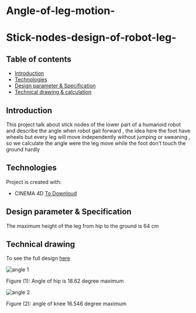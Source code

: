 # Angle-of-leg-motion-



# Stick-nodes-design-of-robot-leg-

## Table of contents
* [Introduction](#Introduction)
* [Technologies](#technologies)
* [Design parameter & Specification ](#Design-parameter-&-Specification)
* [Technical drawing & calculation](#Technical-drawing-&-calculation)


## Introduction

This project talk about stick nodes of the lower part of a humanoid robot and describe the angle when robot gait forward ,
the idea here the foot have wheels but every leg will move independently without jumping or sweaning , so we calculate the angle 
were the leg move while the foot don't touch the ground hardly 


## Technologies
Project is created with:
* CINEMA 4D [To Downloud](https://www.maxon.net/en/cinema-4d)

	
## Design parameter & Specification
    
 The maximum height of  the leg from hip to the ground  is 64 cm
     
## Technical drawing

To see the full design [here](https://github.com/Wafaa-Almadhoun/Angle-of-leg-motion-/blob/main/leg%20with%20angle.c4d) 


![angle 1 ](https://user-images.githubusercontent.com/64277741/182007916-06b1502f-9b31-4433-94d9-02669b25bce0.png)


Figure (1):  Angle of hip is 18.62 degree maximum

![angle 2 ](https://user-images.githubusercontent.com/64277741/182007923-9a26bb02-fe2f-4351-afc4-fe629eb075ce.png)



Figure (2): angle of knee 16.546 degree maximum
